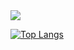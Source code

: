 <picture>
  <source
    srcset="https://github-readme-stats.vercel.app/api?username=spani73&show_icons=true&theme=dark"
    media="(prefers-color-scheme: dark)"
  />
  <source
    srcset="https://github-readme-stats.vercel.app/api?username=spani73&show_icons=true"
    media="(prefers-color-scheme: light), (prefers-color-scheme: no-preference)"
  />
  <img src="https://github-readme-stats.vercel.app/api?username=spani73&show_icons=true" />
</picture>

[![Top Langs](https://github-readme-stats.vercel.app/api/top-langs/?username=spani73&layout=pie)](https://github.com/anuraghazra/github-readme-stats)
